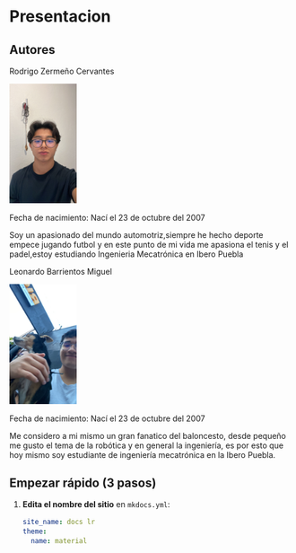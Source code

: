 # Presentacion

## Autores

Rodrigo Zermeño Cervantes

<img src="recursos/imgs/ABA56088-C53F-4A26-9F40-42F2E66A7E2C.jpeg" alt="Diagrama del sistema" width="120">

Fecha de nacimiento: Nací el 23 de octubre del 2007 

Soy un apasionado del mundo automotriz,siempre he hecho deporte empece jugando futbol y en este punto de mi vida me apasiona el tenis y el padel,estoy estudiando Ingenieria Mecatrónica en Ibero Puebla

Leonardo Barrientos Miguel

<img src="recursos/imgs/84F10C39-C547-41EC-B11F-D91EE1FFAF5F.JPG" alt="Diagrama del sistema" width="120">


Fecha de nacimiento: Nací el 23 de octubre del 2007

Me considero a mi mismo un gran fanatico del baloncesto, desde pequeño me gusto el tema de la robótica y en general la ingeniería, es por esto que hoy mismo soy estudiante de ingeniería mecatrónica en la Ibero Puebla.





## Empezar rápido (3 pasos)

1. **Edita el nombre del sitio** en `mkdocs.yml`:
   ```yaml
   site_name: docs lr
   theme:
     name: material